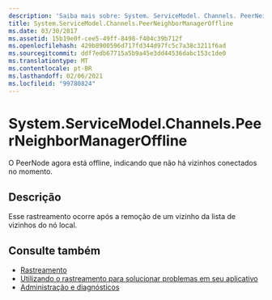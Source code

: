 ```yaml
---
description: 'Saiba mais sobre: System. ServiceModel. Channels. PeerNeighborManagerOffline'
title: System.ServiceModel.Channels.PeerNeighborManagerOffline
ms.date: 03/30/2017
ms.assetid: 15b19e0f-cee5-49ff-8498-f404c39b712f
ms.openlocfilehash: 429b8900596d717fd344d97fc5c7a38c3211f6ad
ms.sourcegitcommit: ddf7edb67715a5b9a45e3dd44536dabc153c1de0
ms.translationtype: MT
ms.contentlocale: pt-BR
ms.lasthandoff: 02/06/2021
ms.locfileid: "99780824"
---
```

# <a name="systemservicemodelchannelspeerneighbormanageroffline"></a>System.ServiceModel.Channels.PeerNeighborManagerOffline

O PeerNode agora está offline, indicando que não há vizinhos conectados no momento.  
  
## <a name="description"></a>Descrição  

 Esse rastreamento ocorre após a remoção de um vizinho da lista de vizinhos do nó local.  
  
## <a name="see-also"></a>Consulte também

- [Rastreamento](index.md)
- [Utilizando o rastreamento para solucionar problemas em seu aplicativo](using-tracing-to-troubleshoot-your-application.md)
- [Administração e diagnósticos](../index.md)
